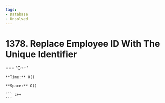 ```yaml
---
tags:
- Database
- Unsolved
---
```



# 1378. Replace Employee ID With The Unique Identifier

=== "C++"

    **Time:** O()

    **Space:** O()

    ``` c++
    ```